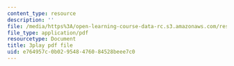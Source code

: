 ```yaml
---
content_type: resource
description: ''
file: /media/https%3A/open-learning-course-data-rc.s3.amazonaws.com/res-6-006-video-demonstrations-in-lasers-and-optics-spring-2008/e764957c0b029548476084528beee7c0_mjwQTL6G8Fs.pdf
file_type: application/pdf
resourcetype: Document
title: 3play pdf file
uid: e764957c-0b02-9548-4760-84528beee7c0
---
```

